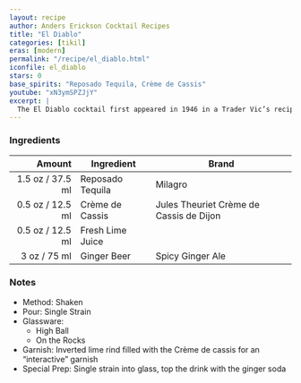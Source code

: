 ```yaml
---
layout: recipe
author: Anders Erickson Cocktail Recipes
title: "El Diablo"
categories: [tikil]
eras: [modern]
permalink: "/recipe/el_diablo.html"
iconfile: el_diablo
stars: 0
base_spirits: "Reposado Tequila, Crème de Cassis"
youtube: "xN3ymSPZJjY"
excerpt: |
  The El Diablo cocktail first appeared in 1946 in a Trader Vic’s recipe book. It features tequila, crème de cassis, lime and ginger beer.
---
```


### Ingredients

| Amount | Ingredient       | Brand                                   |
| -----: | ---------------- | --------------------------------------- |
| 1.5 oz / 37.5 ml | Reposado Tequila | Milagro                                 |
| 0.5 oz / 12.5 ml | Crème de Cassis  | Jules Theuriet Crème de Cassis de Dijon |
| 0.5 oz / 12.5 ml | Fresh Lime Juice |
|   3 oz / 75 ml | Ginger Beer      | Spicy Ginger Ale                        |

### Notes

- Method: Shaken
- Pour: Single Strain
- Glassware:
  - High Ball
  - On the Rocks
- Garnish: Inverted lime rind filled with the Crème de cassis for an “interactive” garnish
- Special Prep: Single strain into glass, top the drink with the ginger soda
